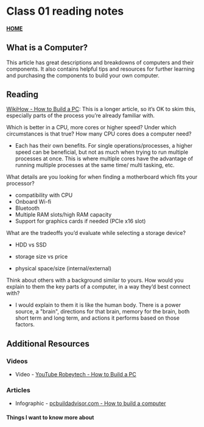 # Class 01 reading notes

#### [HOME](https://cesarderio.github.io/reading-notes/)

## What is a Computer?

This article has great descriptions and breakdowns of computers and their components. It also contains helpful tips and resources for further learning and purchasing the components to build your own computer.

## Reading

[WikiHow - How to Build a PC](https://www.wikihow.com/Build-a-Computer): This is a longer article, so it’s OK to skim this, especially parts of the process you’re already familiar with.

Which is better in a CPU, more cores or higher speed? Under which circumstances is that true? How many CPU cores does a computer need?

* Each has their own benefits. For single operations/processes, a higher speed can be beneficial, but not as much when trying to run multiple processes at once. This is where multiple cores have the advantage of running multiple processes at the same time/ multi tasking, etc.

What details are you looking for when finding a motherboard which fits your processor?

* compatibility with CPU
* Onboard Wi-fi
* Bluetooth
* Multiple RAM slots/high RAM capacity
* Support for graphics cards if needed (PCle x16 slot)

What are the tradeoffs you’d evaluate while selecting a storage device?

* HDD vs SSD

* storage size vs price

* physical space/size (internal/external)

Think about others with a background similar to yours. How would you explain to them the key parts of a computer, in a way they’d best connect with?

* I would explain to them it is like the human body. There is a power source, a "brain", directions for that brain, memory for the brain, both short term and long term, and actions it performs based on those factors.

## Additional Resources

### Videos

* Video - [YouTube Robeytech - How to Build a PC](https://www.youtube.com/watch?v=MtALhv22Ltk)

### Articles

* Infographic - [pcbuildadvisor.com - How to build a computer](https://www.pcbuildadvisor.com/how-to-build-a-computer-step-by-step-infographic/)

#### Things I want to know more about
